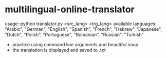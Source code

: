 # multilingual-online-translator
usage: python translator.py <src_lang> <trg_lang> <word>
available languages: "Arabic", "German", "English", "Spanish", "French", "Hebrew", "Japanese", "Dutch", "Polish", "Portuguese", "Romanian", "Russian", "Turkish"
- practice using command line arguments and beautiful soup
- the translation is displayed and saved to <word>.txt
